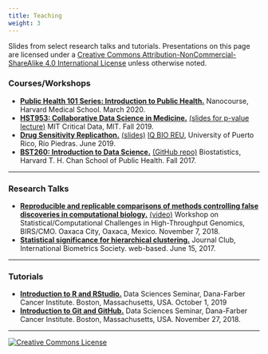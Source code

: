 ```yaml
---
title: Teaching
weight: 3
---
```


Slides from select research talks and tutorials. Presentations on this page are licensed under a <a rel="license" href="http://creativecommons.org/licenses/by-nc-sa/4.0/">Creative Commons Attribution-NonCommercial-ShareAlike 4.0 International License</a> unless otherwise noted.

### Courses/Workshops

- [**Public Health 101 Series: Introduction to Public Health.**](https://curriculumfellows.hms.harvard.edu/classes/public-health-101) Nanocourse, Harvard Medical School. March 2020.
- [**HST953: Collaborative Data Science in Medicine.**](https://criticaldata.mit.edu/course/) [(slides for p-value lecture)](https://speakerdeck.com/pkimes/hst953-pvalues) MIT Critical Data, MIT. Fall 2019.
- [**Drug Sensitivity Replicathon.**](https://pkimes.github.io/PR2019replicathon/) [(slides)](https://speakerdeck.com/pkimes/20190712-iqbio) [IQ BIO REU](http://iqbioreu.uprrp.edu/index.php/program/), University of Puerto Rico, Río Piedras. June 2019.
- [**BST260: Introduction to Data Science.**](http://datasciencelabs.github.io/datasciencelabs.github.io-2017/) [(GitHub repo)](https://github.com/datasciencelabs/2017) Biostatistics, Harvard T. H. Chan School of Public Health. Fall 2017.

---

### Research Talks

- [**Reproducible and replicable comparisons of methods controlling false discoveries in computational biology.**](https://www.birs.ca//cmo-workshops//2018/18w5202/files/Kimes_Patrick.pdf) [(video)](http://www.birs.ca/events/2018/5-day-workshops/18w5202/videos/watch/201811070903-Kimes.html) Workshop on Statistical/Computational Challenges in High-Throughput Genomics, BIRS/CMO. Oaxaca City, Oaxaca, Mexico. November 7, 2018.
- [**Statistical significance for hierarchical clustering.**](https://www.dropbox.com/s/qt8mtineaiaj2e0/kimesp_ibs.pdf?dl=0) Journal Club, International Biometrics Society. web-based. June 15, 2017.

---

### Tutorials

- [**Introduction to R and RStudio.**](https://speakerdeck.com/pkimes/dfci-introduction-to-r-and-rstudio) Data Sciences Seminar, Dana-Farber Cancer Institute. Boston, Massachusetts, USA. October 1, 2019
- [**Introduction to Git and GitHub.**](https://speakerdeck.com/pkimes/dfci-introduction-to-git-and-github) Data Sciences Seminar, Dana-Farber Cancer Institute. Boston, Massachusetts, USA. November 27, 2018.

---

<a rel="license" href="http://creativecommons.org/licenses/by-nc-sa/4.0/"><img alt="Creative Commons License" style="border-width:0" src="https://i.creativecommons.org/l/by-nc-sa/4.0/88x31.png" /></a>

